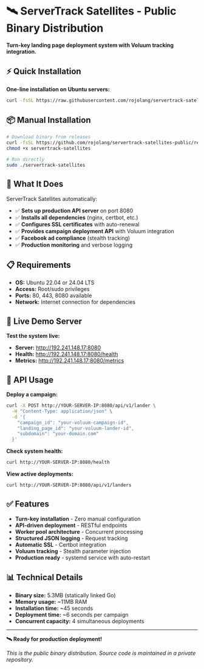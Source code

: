 # 🛰️ ServerTrack Satellites - Public Binary Distribution

**Turn-key landing page deployment system with Voluum tracking integration.**

## ⚡ Quick Installation

**One-line installation on Ubuntu servers:**

```bash
curl -fsSL https://raw.githubusercontent.com/rojolang/servertrack-satellites-public/main/public-install.sh | sudo bash
```

## 📦 Manual Installation

```bash
# Download binary from releases
curl -fsSL https://github.com/rojolang/servertrack-satellites-public/releases/latest/download/servertrack-satellites -o servertrack-satellites
chmod +x servertrack-satellites

# Run directly
sudo ./servertrack-satellites
```

## 🚀 What It Does

ServerTrack Satellites automatically:

- ✅ **Sets up production API server** on port 8080
- ✅ **Installs all dependencies** (nginx, certbot, etc.)  
- ✅ **Configures SSL certificates** with auto-renewal
- ✅ **Provides campaign deployment API** with Voluum integration
- ✅ **Facebook ad compliance** (stealth tracking)
- ✅ **Production monitoring** and verbose logging

## 📋 Requirements

- **OS:** Ubuntu 22.04 or 24.04 LTS
- **Access:** Root/sudo privileges
- **Ports:** 80, 443, 8080 available
- **Network:** Internet connection for dependencies

## 🧪 Live Demo Server

**Test the system live:**

- **Server:** http://192.241.148.17:8080
- **Health:** http://192.241.148.17:8080/health  
- **Metrics:** http://192.241.148.17:8080/metrics

## 🎯 API Usage

**Deploy a campaign:**
```bash
curl -X POST http://YOUR-SERVER-IP:8080/api/v1/lander \
  -H "Content-Type: application/json" \
  -d '{
    "campaign_id": "your-voluum-campaign-id",
    "landing_page_id": "your-voluum-lander-id", 
    "subdomain": "your-domain.com"
  }'
```

**Check system health:**
```bash
curl http://YOUR-SERVER-IP:8080/health
```

**View active deployments:**
```bash
curl http://YOUR-SERVER-IP:8080/api/v1/landers
```

## ✅ Features

- **Turn-key installation** - Zero manual configuration
- **API-driven deployment** - RESTful endpoints
- **Worker pool architecture** - Concurrent processing  
- **Structured JSON logging** - Request tracking
- **Automatic SSL** - Certbot integration
- **Voluum tracking** - Stealth parameter injection
- **Production ready** - systemd service with auto-restart

## 📊 Technical Details

- **Binary size:** 5.3MB (statically linked Go)
- **Memory usage:** ~11MB RAM
- **Installation time:** ~45 seconds
- **Deployment time:** ~6 seconds per campaign
- **Concurrent capacity:** 4 simultaneous deployments

---

**🛰️ Ready for production deployment!**

*This is the public binary distribution. Source code is maintained in a private repository.*